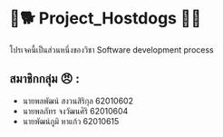 # :snake::dog2: Project_Hostdogs :dog::snake:
โปรเจคนี้เป็นส่วนหนึ่งของวิชา Software development process
## สมาชิกกลุ่ม :angry: :
- นายพลพัฒน์ สงวนสิริกุล 62010602
- นายพลภัทร จงวัฒนศิริ 62010604
- นายพัฒน์ภูมิ หาแก้ว 62010615

